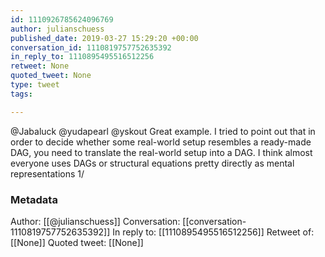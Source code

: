 ```yaml
---
id: 1110926785624096769
author: julianschuess
published_date: 2019-03-27 15:29:20 +00:00
conversation_id: 1110819757752635392
in_reply_to: 1110895495516512256
retweet: None
quoted_tweet: None
type: tweet
tags:

---
```


@Jabaluck @yudapearl @yskout Great example. I tried to point out that in order to decide whether some real-world setup resembles a ready-made DAG, you need to translate the real-world setup into a DAG. I think almost everyone uses DAGs or structural equations pretty directly as mental representations 1/

### Metadata

Author: [[@julianschuess]]
Conversation: [[conversation-1110819757752635392]]
In reply to: [[1110895495516512256]]
Retweet of: [[None]]
Quoted tweet: [[None]]
